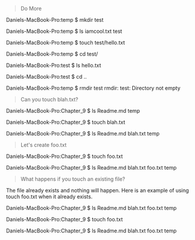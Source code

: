 > Do More

Daniels-MacBook-Pro:temp $ mkdir test

Daniels-MacBook-Pro:temp $ ls
iamcool.txt test

Daniels-MacBook-Pro:temp $ touch test/hello.txt

Daniels-MacBook-Pro:temp $ cd test/

Daniels-MacBook-Pro:test $ ls
hello.txt

Daniels-MacBook-Pro:test $ cd ..

Daniels-MacBook-Pro:temp $ rmdir test
rmdir: test: Directory not empty


> Can you touch blah.txt?

Daniels-MacBook-Pro:Chapter_9 $ ls
Readme.md temp

Daniels-MacBook-Pro:Chapter_9 $ touch blah.txt

Daniels-MacBook-Pro:Chapter_9 $ ls
Readme.md blah.txt  temp

> Let's create foo.txt

Daniels-MacBook-Pro:Chapter_9 $ touch foo.txt

Daniels-MacBook-Pro:Chapter_9 $ ls
Readme.md blah.txt  foo.txt   temp

> What happens if you touch an existing file?

The file already exists and nothing will happen.  Here is an example of using touch foo.txt when it already exists.

Daniels-MacBook-Pro:Chapter_9 $ ls
Readme.md blah.txt  foo.txt   temp

Daniels-MacBook-Pro:Chapter_9 $ touch foo.txt

Daniels-MacBook-Pro:Chapter_9 $ ls
Readme.md blah.txt  foo.txt   temp
